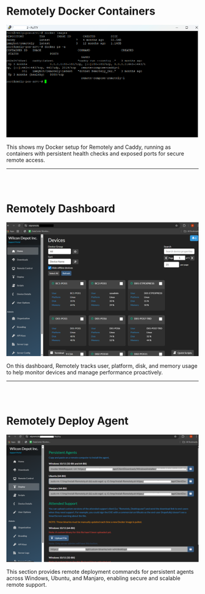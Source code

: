 
# Remotely Docker Containers

<p align="center">
  <img src="../../Projectimg/remotely/remotely 1.png"  alt="remotely1" width="800"/>  
</p>

<p
 style="text-align: left;">
This shows my Docker setup for Remotely and Caddy, running as containers with persistent health checks and exposed ports for secure remote access.
</p>

---

<br><br>

# Remotely Dashboard

<p align="center">
  <img src="../../Projectimg/remotely/remote2.png"  alt="remotely2" width="800"/>  
</p>

<p
 style="text-align: left;">
On this dashboard, Remotely tracks user, platform, disk, and memory usage to help monitor devices and manage performance proactively.
</p>

---

<br><br>


# Remotely Deploy Agent

<p align="center">
  <img src="../../Projectimg/remotely/remotely3.png"  alt="remotely3" width="800"/>  
</p>

<p
 style="text-align: left;">
This section provides remote deployment commands for persistent agents across Windows, Ubuntu, and Manjaro, enabling secure and scalable remote support.
</p>



<br><br>